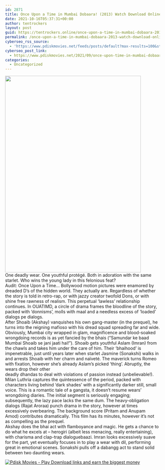 ```yaml
---
id: 2871
title: Once Upon a Time in Mumbai Dobaara! (2013) Watch Download Online pdisk Movie
date: 2021-10-16T05:37:31+00:00
author: tentrockers
layout: post
guid: https://tentrockers.online/once-upon-a-time-in-mumbai-dobaara-2013-watch-download-online-pdisk-movie/
permalink: /once-upon-a-time-in-mumbai-dobaara-2013-watch-download-online-pdisk-movie/
cyberseo_rss_source:
  - 'https://www.pdiskmovies.net/feeds/posts/default?max-results=100&start-index=701'
cyberseo_post_link:
  - https://www.pdiskmovies.net/2021/09/once-upon-time-in-mumbai-dobaara-2013.html
categories:
  - Uncategorized
---
```

<div class="separator">
  <a href="https://1.bp.blogspot.com/-DjSpSQPsVgU/YTHUDD7TJsI/AAAAAAAAAmY/HRzmMRKYJQkw3Kh6Gt6D2Vt1OeKdIAPMACLcBGAsYHQ/s2048/Once%2BUpon%2Ba%2BTime%2Bin%2BMumbai%2BDobaara%2521%2B%25282013%2529%2BWatch%2BDownload%2BOnline%2Bpdisk%2BMovie.jpg" imageanchor="1"><img loading="lazy" border="0" data-original-height="2048" data-original-width="1417" height="640" src="https://1.bp.blogspot.com/-DjSpSQPsVgU/YTHUDD7TJsI/AAAAAAAAAmY/HRzmMRKYJQkw3Kh6Gt6D2Vt1OeKdIAPMACLcBGAsYHQ/w442-h640/Once%2BUpon%2Ba%2BTime%2Bin%2BMumbai%2BDobaara%2521%2B%25282013%2529%2BWatch%2BDownload%2BOnline%2Bpdisk%2BMovie.jpg" width="442" /></a>
</div>

<div>
  <div>
    <span>One deadly wear. One youthful protégé. Both in adoration with the same starlet. Who wins the young lady in this felonious feat?&nbsp;</span>
  </div>
  
  <div>
    <span>Audit: Once Upon a Time… Bollywood motion pictures were enamored by dreaded D&#8217;s of the hidden world. They actually are. Regardless of whether the story is told in retro-rap, or with jazzy creator twofold Dons, or with shine free rawness of realism. This perpetual &#8216;lawless&#8217; relationship continues. In OUATIMD, a circle of drama frames the bloodline of the story, packed with &#8216;donnisms&#8217;, molls with maal and a needless excess of &#8216;loaded&#8217; dialogs pe dialogs.&nbsp;</span>
  </div>
  
  <div>
    <span>After Shoaib (Akshay) vanquishes his own gang-master (in the prequel), he turns into the reigning mafioso with his dread squad spreading far and wide. Obviously, Mumbai city wrapped in glam, magnificence and blood-soaked wrongdoing records is as yet fancied by the bhais (&#8220;Samundar ke baad Mumbai Shoaib se jani jaati hai!&#8221;). Shoaib gets youthful Aslam (Imran) from the chawls and takes him under the care of him. Their &#8216;bhaihood&#8217; is impenetrable, just until years later when starlet Jasmine (Sonakshi) walks in and arrests Shoaib with her charm and naïveté. The maverick turns Romeo with fixation, however she&#8217;s already Aslam&#8217;s picked &#8216;thing&#8217;. Abruptly, the wears drop their other&nbsp;</span>
  </div>
  
  <div>
    <span>deadly dhandas to deal with violations of passion instead (unbelievable!).&nbsp;</span>
  </div>
  
  <div>
    <span>Milan Luthria captures the quintessence of the period, packed with characters living behind &#8216;dark shades&#8217; with a significantly darker still, small voice. This is a romantic tale of a gangsta, it doesn&#8217;t resume wears&#8217; wrongdoing diaries. The initial segment is seriously engaging; subsequently, the lazy pace lacks the same dum. The heavy-obligation dialogs (Rajat Aroraa) punch drama in the story, however at times excessively overbearing. The background score (Pritam and Anupam Amod) contributes dramatically. This film has its minutes, however it&#8217;s not as compelling as the prequel.&nbsp;</span>
  </div>
  
  <div>
    <span>Akshay does the bhai act with flamboyance and magic. He gets a chance to do what he excels at – herogiri (albeit less menacing, really entertaining), with charisma and clap-trap dialoguebaazi. Imran looks excessively suave for the part, yet eventually focuses in to play a wear with dil, performing great in emotional scenes. Sonakshi pulls off a dabangg act to stand solid between two daunting wears.</span>
  </div>
</div>

[![](https://1.bp.blogspot.com/-KJZYdQTn3nw/YS8VdIdXMyI/AAAAAAAAaw4/BR8dsGkpxw0T8C_4G4ALfMA7cP79KN3kwCLcBGAsYHQ/w400-h58/play_download_buttuons-removebg-preview.png "Pdisk Movies - Play Download links and earn the biggest money")](https://kofilink.com/1/bnYyano1MDAxa2Q1?dn=1)